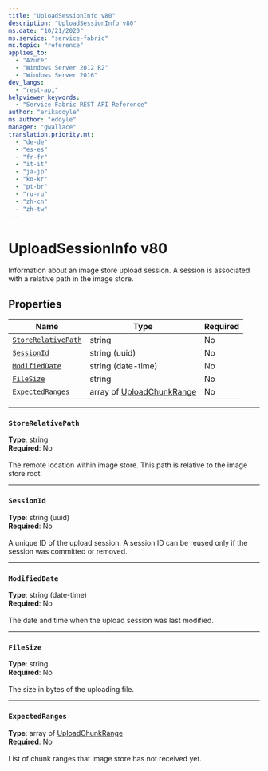 ```yaml
---
title: "UploadSessionInfo v80"
description: "UploadSessionInfo v80"
ms.date: "10/21/2020"
ms.service: "service-fabric"
ms.topic: "reference"
applies_to: 
  - "Azure"
  - "Windows Server 2012 R2"
  - "Windows Server 2016"
dev_langs: 
  - "rest-api"
helpviewer_keywords: 
  - "Service Fabric REST API Reference"
author: "erikadoyle"
ms.author: "edoyle"
manager: "gwallace"
translation.priority.mt: 
  - "de-de"
  - "es-es"
  - "fr-fr"
  - "it-it"
  - "ja-jp"
  - "ko-kr"
  - "pt-br"
  - "ru-ru"
  - "zh-cn"
  - "zh-tw"
---
```

# UploadSessionInfo v80

Information about an image store upload session. A session is associated with a relative path in the image store.

## Properties
| Name | Type | Required |
| --- | --- | --- |
| [`StoreRelativePath`](#storerelativepath) | string | No |
| [`SessionId`](#sessionid) | string (uuid) | No |
| [`ModifiedDate`](#modifieddate) | string (date-time) | No |
| [`FileSize`](#filesize) | string | No |
| [`ExpectedRanges`](#expectedranges) | array of [UploadChunkRange](sfclient-v80-model-uploadchunkrange.md) | No |

____
### `StoreRelativePath`
__Type__: string <br/>
__Required__: No<br/>
<br/>
The remote location within image store. This path is relative to the image store root.

____
### `SessionId`
__Type__: string (uuid) <br/>
__Required__: No<br/>
<br/>
A unique ID of the upload session. A session ID can be reused only if the session was committed or removed.

____
### `ModifiedDate`
__Type__: string (date-time) <br/>
__Required__: No<br/>
<br/>
The date and time when the upload session was last modified.

____
### `FileSize`
__Type__: string <br/>
__Required__: No<br/>
<br/>
The size in bytes of the uploading file.

____
### `ExpectedRanges`
__Type__: array of [UploadChunkRange](sfclient-v80-model-uploadchunkrange.md) <br/>
__Required__: No<br/>
<br/>
List of chunk ranges that image store has not received yet.
